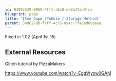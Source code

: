 ```yaml
---
id: 91093539-6965-4ff1-a8b8-ee3a47ad9fca
blueprint: page
title: 'Item Dupe (Pebble / Storage Method)'
parent: 34d627db-f7ff-4c76-894c-7fadad60eaea
---
```

Fixed in 1.02 (April 1st 15)

## External Resources

Glitch tutorial by PizzaMakers

https://www.youtube.com/watch?v=EggWyow0GAM
